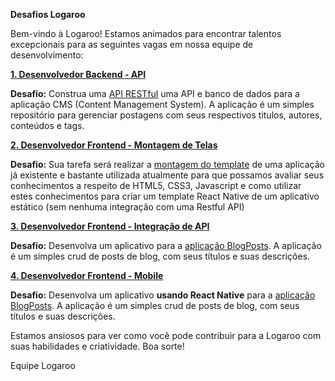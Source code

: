 **Desafios Logaroo**

Bem-vindo à Logaroo! Estamos animados para encontrar talentos excepcionais para as seguintes vagas em nossa equipe de desenvolvimento:

[**1. Desenvolvedor Backend - API**](https://github.com/Logaroo/desafios/blob/main/Backend.md)

**Desafio:** Construa uma [API RESTful](https://github.com/Logaroo/desafios/blob/main/Backend.md)  uma API e banco de dados para a aplicação CMS (Content Management System). A aplicação é um simples repositório para gerenciar postagens com seus respectivos titulos, autores, conteúdos e tags.

[**2. Desenvolvedor Frontend - Montagem de Telas**](https://github.com/Logaroo/desafios/blob/main/Frontend-Designer.md)

**Desafio:** Sua tarefa será realizar a [montagem do template](https://github.com/Logaroo/desafios/blob/main/Frontend-Designer.md) de uma aplicação já existente e bastante utilizada atualmente para que possamos avaliar seus conhecimentos a respeito de HTML5, CSS3, Javascript e como utilizar estes conhecimentos para criar um template React Native de um aplicativo estático (sem nenhuma integração com uma Restful API)

[**3. Desenvolvedor Frontend - Integração de API**](https://github.com/Logaroo/desafios/blob/main/Dev-Frontend.md)

**Desafio:** Desenvolva um aplicativo para a [aplicação BlogPosts](https://github.com/Logaroo/desafios/blob/main/Dev-Frontend.md). A aplicação é um simples crud de posts de blog, com seus títulos e suas descrições. 

[**4. Desenvolvedor Frontend - Mobile**](https://github.com/Logaroo/Desafios/blob/main/Frontend-Mobile.md)

**Desafio:** Desenvolva um aplicativo **usando React Native** para a [aplicação BlogPosts](https://github.com/Logaroo/Desafios/blob/main/Frontend-Mobile.md). A aplicação é um simples crud de posts de blog, com seus títulos e suas descrições.

Estamos ansiosos para ver como você pode contribuir para a Logaroo com suas habilidades e criatividade. Boa sorte!

Equipe Logaroo
